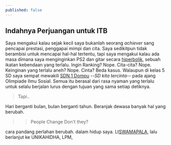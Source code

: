 ```yaml
---
published: false
---
```

<div class="bg-scroll" style="background-image: url('{{ "https://www2016.itb.ac.id/gallery/files/12/20091222/1261474000.jpg" | absolute_url }}')"></div>

## Indahnya Perjuangan untuk ITB
Saya mengakui kalau sejak kecil saya bukanlah seorang _achiever_ sang pencapai prestasi, penggapai mimpi dan cita. Saya sedikitpun tidak berambisi untuk mencapai hal-hal tertentu, tapi saya mengakui kalau ada  masa dimana saya menginginkan PS2 dan gitar secara [hiperbolik](https://goo.gl/RBh9SR), sebuah ikatan kebendaan yang terlalu. Ingin Ranking? Nope. Cita-cita? Nope. Keinginan yang terlalu aneh? Nope. Cinta? Beda kasus. Walaupun di kelas 5 SD saya sempat mewakili [SDN 1 Dompu](https://goo.gl/DWXGSa) --_SD kita tercinta_-- pada ajang Olimpiade Ilmu Sosial. Semua itu berasal dari rasa nyaman yang terlalu untuk selalu berjalan lurus dengan tujuan yang sama setiap detiknya.

> Tapi..

Hari berganti bulan, bulan berganti tahun. Beranjak dewasa banyak hal yang berubah. 

>> People Change Don't they?

cara pandang perlahan berubah.  dalam hidup saya. Lt[SWAMAPALA](https://www.instagram.com/swamapala5/ "Siswa SMAN 5 Mataram Pencinta Alam"), lalu berlanjut ke UNIKAHIDHA, LPM,